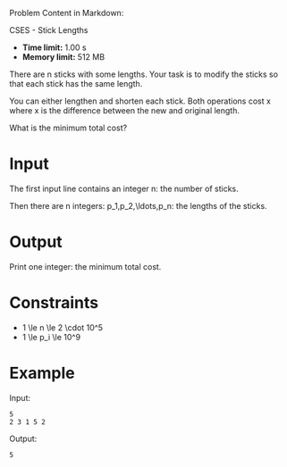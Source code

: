 Problem Content in Markdown:


CSES \- Stick Lengths




* **Time limit:** 1\.00 s
* **Memory limit:** 512 MB




There are n sticks with some lengths. Your task is to modify the sticks so that each stick has the same length.


You can either lengthen and shorten each stick. Both operations cost x where x is the difference between the new and original length.


What is the minimum total cost?


Input
=====


The first input line contains an integer n: the number of sticks.


Then there are n integers: p\_1,p\_2,\\ldots,p\_n: the lengths of the sticks.


Output
======


Print one integer: the minimum total cost.


Constraints
===========


* 1 \\le n \\le 2 \\cdot 10^5
* 1 \\le p\_i \\le 10^9


Example
=======


Input:



```
5
2 3 1 5 2

```

Output:



```
5

```
 
